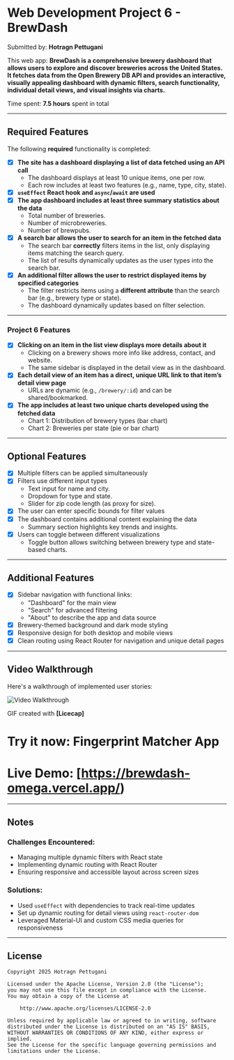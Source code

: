 # Web Development Project 6 - BrewDash

Submitted by: **Hotragn Pettugani**

This web app: **BrewDash is a comprehensive brewery dashboard that allows users to explore and discover breweries across the United States. It fetches data from the Open Brewery DB API and provides an interactive, visually appealing dashboard with dynamic filters, search functionality, individual detail views, and visual insights via charts.**

Time spent: **7.5 hours** spent in total

---

## Required Features

The following **required** functionality is completed:

- [x] **The site has a dashboard displaying a list of data fetched using an API call**
  - The dashboard displays at least 10 unique items, one per row.
  - Each row includes at least two features (e.g., name, type, city, state).
- [x] **`useEffect` React hook and `async`/`await` are used**
- [x] **The app dashboard includes at least three summary statistics about the data**
  - Total number of breweries.
  - Number of microbreweries.
  - Number of brewpubs.
- [x] **A search bar allows the user to search for an item in the fetched data**
  - The search bar **correctly** filters items in the list, only displaying items matching the search query.
  - The list of results dynamically updates as the user types into the search bar.
- [x] **An additional filter allows the user to restrict displayed items by specified categories**
  - The filter restricts items using a **different attribute** than the search bar (e.g., brewery type or state).
  - The dashboard dynamically updates based on filter selection.

---

### Project 6 Features

- [x] **Clicking on an item in the list view displays more details about it**
  - Clicking on a brewery shows more info like address, contact, and website.
  - The same sidebar is displayed in the detail view as in the dashboard.
- [x] **Each detail view of an item has a direct, unique URL link to that item’s detail view page**
  - URLs are dynamic (e.g., `/brewery/:id`) and can be shared/bookmarked.
- [x] **The app includes at least two unique charts developed using the fetched data**
  - Chart 1: Distribution of brewery types (bar chart)
  - Chart 2: Breweries per state (pie or bar chart)

---

## Optional Features

- [x] Multiple filters can be applied simultaneously
- [x] Filters use different input types
  - Text input for name and city.
  - Dropdown for type and state.
  - Slider for zip code length (as proxy for size).
- [x] The user can enter specific bounds for filter values
- [x] The dashboard contains additional content explaining the data
  - Summary section highlights key trends and insights.
- [x] Users can toggle between different visualizations
  - Toggle button allows switching between brewery type and state-based charts.

---

## Additional Features

- [x] Sidebar navigation with functional links:
  - "Dashboard" for the main view
  - "Search" for advanced filtering
  - "About" to describe the app and data source
- [x] Brewery-themed background and dark mode styling
- [x] Responsive design for both desktop and mobile views
- [x] Clean routing using React Router for navigation and unique detail pages

---

## Video Walkthrough

Here's a walkthrough of implemented user stories:

<img src='https://github.com/Hotragn/BrewDash--Data-Dashboard-Part-2/blob/main/recording-demop2.gif' title='Video Walkthrough' alt='Video Walkthrough' />

GIF created with **[Licecap]**


# Try it now: Fingerprint Matcher App
# Live Demo: [https://brewdash-omega.vercel.app/)</br>
---

## Notes

### Challenges Encountered:
- Managing multiple dynamic filters with React state
- Implementing dynamic routing with React Router
- Ensuring responsive and accessible layout across screen sizes

### Solutions:
- Used `useEffect` with dependencies to track real-time updates
- Set up dynamic routing for detail views using `react-router-dom`
- Leveraged Material-UI and custom CSS media queries for responsiveness

---

## License

    Copyright 2025 Hotragn Pettugani

    Licensed under the Apache License, Version 2.0 (the "License");
    you may not use this file except in compliance with the License.
    You may obtain a copy of the License at

        http://www.apache.org/licenses/LICENSE-2.0

    Unless required by applicable law or agreed to in writing, software
    distributed under the License is distributed on an "AS IS" BASIS,
    WITHOUT WARRANTIES OR CONDITIONS OF ANY KIND, either express or implied.
    See the License for the specific language governing permissions and
    limitations under the License.
